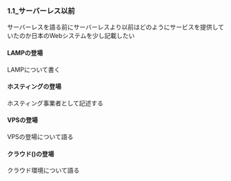 ### 1.1_サーバーレス以前
サーバーレスを語る前にサーバーレスより以前はどのようにサービスを提供していたのか日本のWebシステムを少し記載したい  
#### LAMPの登場
LAMPについて書く
#### ホスティングの登場
ホスティング事業者として記述する
#### VPSの登場
VPSの登場について語る
#### クラウド()の登場
クラウド環境について語る
